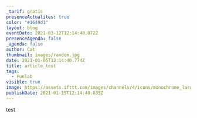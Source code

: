 ```yaml
---
_tarif: gratis
presenceActualites: true
color: "#1649d1"
layout: blog
eventDate: 2021-03-12T12:14:40.872Z
presenceAgenda: false
_agenda: false
author: Cat
thumbnail: images/random.jpg
date: 2021-01-05T12:14:40.774Z
title: article_test
tags:
  - Funlab
visible: true
image: https://assets.ifttt.com/images/channels/4/icons/monochrome_large.png
publishDate: 2021-01-15T12:14:40.835Z
---
```

test